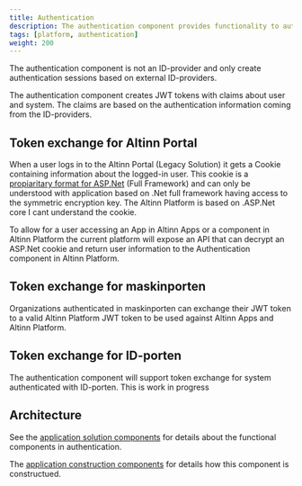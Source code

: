 ```yaml
---
title: Authentication
description: The authentication component provides functionality to authenticate users and systems accessing Altinn Apps and Altinn platform.
tags: [platform, authentication]
weight: 200
---
```


The authentication component is not an ID-provider and only create authentication sessions based on external ID-providers.

The authentication component creates JWT tokens with claims about user and system. The claims are based on the authentication information coming from the
ID-providers.

## Token exchange for Altinn Portal
When a user logs in to the Altinn Portal (Legacy Solution) it gets a Cookie containing information about the logged-in user. This cookie is
a [propiaritary format for ASP.Net](https://support.microsoft.com/en-us/help/301240/how-to-implement-forms-based-authentication-in-your-asp-net-applicatio) (Full Framework) and can only be understood with application based on .Net full framework having access to the
symmetric encryption key. The Altinn Platform is based on .ASP.Net core I cant understand the cookie.

To allow for a user accessing an App in Altinn Apps or a component in Altinn Platform the current platform will expose an API that can decrypt an ASP.Net cookie and return user information to the Authentication component in Altinn Platform.

## Token exchange for maskinporten
Organizations authenticated in maskinporten can exchange their JWT token to a valid Altinn Platform JWT token to be used against Altinn Apps and Altinn Platform.

## Token exchange for ID-porten
The authentication component will support token exchange for system authenticated with ID-porten.
This is work in progress

## Architecture
See the [application solution components](/teknologi/altinnstudio/architecture/components/application/solution/altinn-platform/authentication/) for details about the functional components in authentication.

The [application construction components](/teknologi/altinnstudio/architecture/components/application/construction/altinn-platform/authentication/) for details how this component is constructued.
